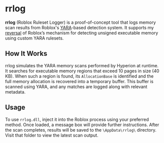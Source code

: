 # rrlog

**rrlog** (Roblox Ruleset Logger) is a proof-of-concept tool that logs memory scan results from Roblox's [YARA](https://github.com/VirusTotal/yara)-based detection system. It supports my [reversal](http://blog.nestra.tech/everyones-detected-roblox-part-i-yara-memory-scanning-2) of Roblox’s mechanism for detecting unsigned executable memory using custom YARA rulesets.

## How It Works

rrlog simulates the YARA memory scans performed by Hyperion at runtime. It searches for executable memory regions that exceed 10 pages in size (40 KB). When such a region is found, its `AllocationBase` is identified and the full memory allocation is recovered into a temporary buffer. This buffer is scanned using YARA, and any matches are logged along with relevant metadata.

## Usage

To use `rrlog.dll`, inject it into the Roblox process using your preferred method. Once loaded, a message box will provide further instructions. After the scan completes, results will be saved to the `\AppData\rrlog\` directory. Visit that folder to view the latest scan output.
